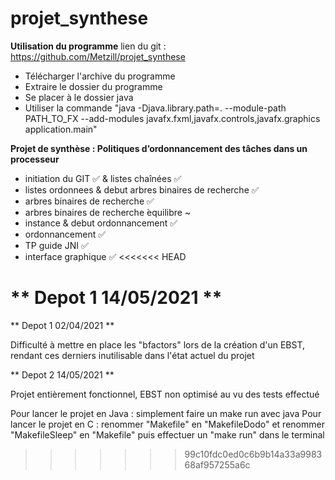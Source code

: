 # projet_synthese

**Utilisation du programme**
lien du git : https://github.com/Metzill/projet_synthese

- Télécharger l'archive du programme
- Extraire le dossier du programme
- Se placer à le dossier java
- Utiliser la commande "java -Djava.library.path=. --module-path PATH_TO_FX --add-modules javafx.fxml,javafx.controls,javafx.graphics application.main"


**Projet de synthèse : Politiques d’ordonnancement des tâches dans un processeur**

- initiation du GIT ✅ & listes chaînées ✅
- listes ordonnees & debut arbres binaires de recherche ✅
- arbres binaires de recherche ✅
- arbres binaires de recherche ́equilibre ~
- instance & debut ordonnancement ✅
- ordonnancement ✅
- TP guide JNI ✅
- interface graphique ✅
<<<<<<< HEAD

** Depot 1 14/05/2021 **
=======

** Depot 1 02/04/2021 ** 

Difficulté à mettre en place les "bfactors" lors de la création d'un EBST, rendant ces derniers inutilisable dans l'état actuel du projet


** Depot 2 14/05/2021 ** 

Projet entièrement fonctionnel, EBST non optimisé au vu des tests effectué

Pour lancer le projet en Java : simplement faire un make run avec java
Pour lancer le projet en C : renommer "Makefile" en "MakefileDodo" et renommer "MakefileSleep" en "Makefile" puis effectuer un "make run" dans le terminal
>>>>>>> 99c10fdc0ed0c6b9b14a33a998368af957255a6c
